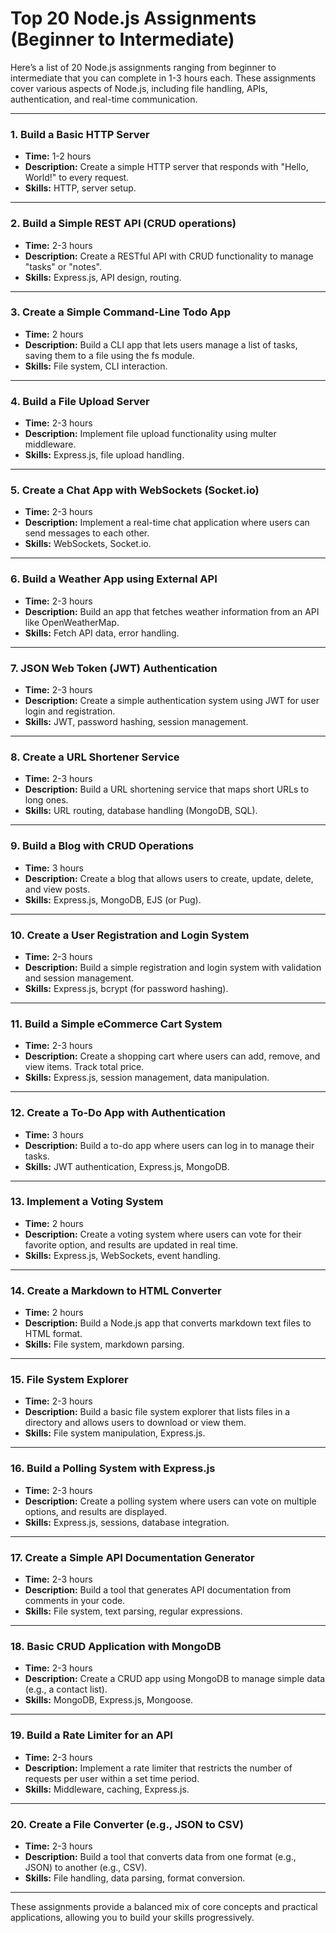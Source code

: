 # Top 20 Node.js Assignments (Beginner to Intermediate)

Here’s a list of 20 Node.js assignments ranging from beginner to intermediate that you can complete in 1-3 hours each. These assignments cover various aspects of Node.js, including file handling, APIs, authentication, and real-time communication.

---

### 1. **Build a Basic HTTP Server**
   - **Time:** 1-2 hours
   - **Description:** Create a simple HTTP server that responds with "Hello, World!" to every request.
   - **Skills:** HTTP, server setup.

---

### 2. **Build a Simple REST API (CRUD operations)**
   - **Time:** 2-3 hours
   - **Description:** Create a RESTful API with CRUD functionality to manage "tasks" or "notes".
   - **Skills:** Express.js, API design, routing.

---

### 3. **Create a Simple Command-Line Todo App**
   - **Time:** 2 hours
   - **Description:** Build a CLI app that lets users manage a list of tasks, saving them to a file using the fs module.
   - **Skills:** File system, CLI interaction.

---

### 4. **Build a File Upload Server**
   - **Time:** 2-3 hours
   - **Description:** Implement file upload functionality using multer middleware.
   - **Skills:** Express.js, file upload handling.

---

### 5. **Create a Chat App with WebSockets (Socket.io)**
   - **Time:** 2-3 hours
   - **Description:** Implement a real-time chat application where users can send messages to each other.
   - **Skills:** WebSockets, Socket.io.

---

### 6. **Build a Weather App using External API**
   - **Time:** 2-3 hours
   - **Description:** Build an app that fetches weather information from an API like OpenWeatherMap.
   - **Skills:** Fetch API data, error handling.

---

### 7. **JSON Web Token (JWT) Authentication**
   - **Time:** 2-3 hours
   - **Description:** Create a simple authentication system using JWT for user login and registration.
   - **Skills:** JWT, password hashing, session management.

---

### 8. **Create a URL Shortener Service**
   - **Time:** 2-3 hours
   - **Description:** Build a URL shortening service that maps short URLs to long ones.
   - **Skills:** URL routing, database handling (MongoDB, SQL).

---

### 9. **Build a Blog with CRUD Operations**
   - **Time:** 3 hours
   - **Description:** Create a blog that allows users to create, update, delete, and view posts.
   - **Skills:** Express.js, MongoDB, EJS (or Pug).

---

### 10. **Create a User Registration and Login System**
   - **Time:** 2-3 hours
   - **Description:** Build a simple registration and login system with validation and session management.
   - **Skills:** Express.js, bcrypt (for password hashing).

---

### 11. **Build a Simple eCommerce Cart System**
   - **Time:** 2-3 hours
   - **Description:** Create a shopping cart where users can add, remove, and view items. Track total price.
   - **Skills:** Express.js, session management, data manipulation.

---

### 12. **Create a To-Do App with Authentication**
   - **Time:** 3 hours
   - **Description:** Build a to-do app where users can log in to manage their tasks.
   - **Skills:** JWT authentication, Express.js, MongoDB.

---

### 13. **Implement a Voting System**
   - **Time:** 2 hours
   - **Description:** Create a voting system where users can vote for their favorite option, and results are updated in real time.
   - **Skills:** Express.js, WebSockets, event handling.

---

### 14. **Create a Markdown to HTML Converter**
   - **Time:** 2 hours
   - **Description:** Build a Node.js app that converts markdown text files to HTML format.
   - **Skills:** File system, markdown parsing.

---

### 15. **File System Explorer**
   - **Time:** 2-3 hours
   - **Description:** Build a basic file system explorer that lists files in a directory and allows users to download or view them.
   - **Skills:** File system manipulation, Express.js.

---

### 16. **Build a Polling System with Express.js**
   - **Time:** 2-3 hours
   - **Description:** Create a polling system where users can vote on multiple options, and results are displayed.
   - **Skills:** Express.js, sessions, database integration.

---

### 17. **Create a Simple API Documentation Generator**
   - **Time:** 2-3 hours
   - **Description:** Build a tool that generates API documentation from comments in your code.
   - **Skills:** File system, text parsing, regular expressions.

---

### 18. **Basic CRUD Application with MongoDB**
   - **Time:** 2-3 hours
   - **Description:** Create a CRUD app using MongoDB to manage simple data (e.g., a contact list).
   - **Skills:** MongoDB, Express.js, Mongoose.

---

### 19. **Build a Rate Limiter for an API**
   - **Time:** 2-3 hours
   - **Description:** Implement a rate limiter that restricts the number of requests per user within a set time period.
   - **Skills:** Middleware, caching, Express.js.

---

### 20. **Create a File Converter (e.g., JSON to CSV)**
   - **Time:** 2-3 hours
   - **Description:** Build a tool that converts data from one format (e.g., JSON) to another (e.g., CSV).
   - **Skills:** File handling, data parsing, format conversion.

---

These assignments provide a balanced mix of core concepts and practical applications, allowing you to build your skills progressively.
